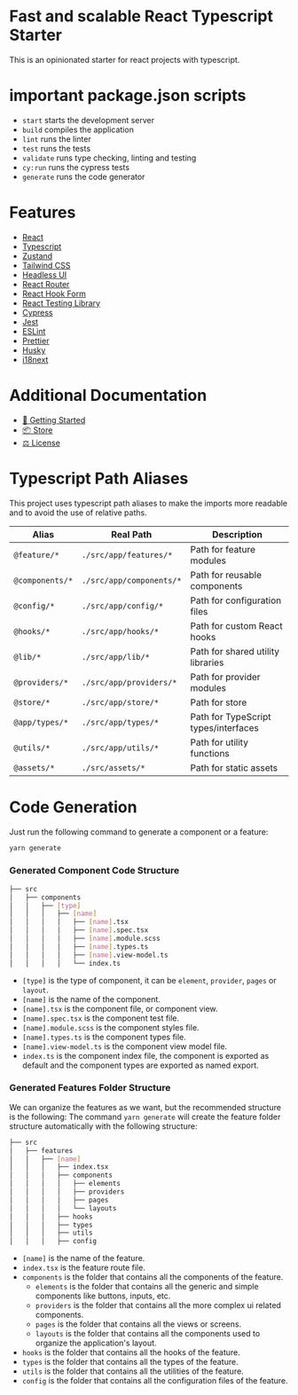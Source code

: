 # Fast and scalable React Typescript Starter
This is an opinionated starter for react projects with typescript.

# important package.json scripts
- `start` starts the development server
- `build` compiles the application
- `lint` runs the linter
- `test` runs the tests
- `validate` runs type checking, linting and testing
- `cy:run` runs the cypress tests
- `generate` runs the code generator

# Features
- [React](https://reactjs.org/)
- [Typescript](https://www.typescriptlang.org/)
- [Zustand](https://github.com/pmndrs/zustand)
- [Tailwind CSS](https://tailwindcss.com/)
- [Headless UI](https://headlessui.dev/)
- [React Router](https://reactrouter.com/)
- [React Hook Form](https://react-hook-form.com/)
- [React Testing Library](https://testing-library.com/docs/react-testing-library/intro/)
- [Cypress](https://www.cypress.io/)
- [Jest](https://jestjs.io/)
- [ESLint](https://eslint.org/)
- [Prettier](https://prettier.io/)
- [Husky](https://typicode.github.io/husky/#/)
- [i18next](https://www.i18next.com/)

# Additional Documentation
- [🚀 Getting Started](./docs/getting-started.md)
- [📦 Store](./docs/store.md)
- [⚖️ License](./LICENCE.md)

# Typescript Path Aliases
This project uses typescript path aliases to make the imports more readable and to avoid the use of relative paths.

| Alias                | Real Path                      | Description                            |
|----------------------|--------------------------------|----------------------------------------|
| `@feature/*`         | `./src/app/features/*`         | Path for feature modules               |
| `@components/*`      | `./src/app/components/*`      | Path for reusable components            |
| `@config/*`          | `./src/app/config/*`           | Path for configuration files           |
| `@hooks/*`           | `./src/app/hooks/*`            | Path for custom React hooks            |
| `@lib/*`             | `./src/app/lib/*`              | Path for shared utility libraries      |
| `@providers/*`       | `./src/app/providers/*`        | Path for provider modules              |
| `@store/*`           | `./src/app/store/*`            | Path for store                         |
| `@app/types/*`       | `./src/app/types/*`            | Path for TypeScript types/interfaces   |
| `@utils/*`           | `./src/app/utils/*`            | Path for utility functions             |
| `@assets/*`          | `./src/assets/*`               | Path for static assets                 |

# Code Generation
Just run the following command to generate a component or a feature:
```bash
yarn generate
```
### Generated Component Code Structure

```bash
├── src
│   ├── components
│   │   ├── [type]
│   │   │   ├── [name]
│   │   │   │   ├── [name].tsx
│   │   │   │   ├── [name].spec.tsx
│   │   │   │   ├── [name].module.scss
│   │   │   │   ├── [name].types.ts
│   │   │   │   ├── [name].view-model.ts
│   │   │   │   └── index.ts
```
- `[type]` is the type of component, it can be `element`, `provider`, `pages` or `layout`.
- `[name]` is the name of the component.
- `[name].tsx` is the component file, or component view.
- `[name].spec.tsx` is the component test file.
- `[name].module.scss` is the component styles file.
- `[name].types.ts` is the component types file.
- `[name].view-model.ts` is the component view model file.
- `index.ts` is the component index file, the component is exported as default and the component types are exported as named export.


### Generated Features Folder Structure
We can organize the features as we want, but the recommended structure is the following:
The command `yarn generate` will create the feature folder structure automatically with the following structure:

```bash
├── src
│   ├── features
│   │   ├── [name]
│   │   │   ├── index.tsx
│   │   │   ├── components
│   │   │   │   ├── elements
│   │   │   │   ├── providers
│   │   │   │   ├── pages
│   │   │   │   └── layouts
│   │   │   ├── hooks
│   │   │   ├── types
│   │   │   ├── utils
│   │   │   ├── config
```
- `[name]` is the name of the feature.
- `index.tsx` is the feature route file.
- `components` is the folder that contains all the components of the feature.
  - `elements` is the folder that contains all the generic and simple components like buttons, inputs, etc.
  - `providers` is the folder that contains all the more complex ui related components.
  - `pages` is the folder that contains all the views or screens.
  - `layouts` is the folder that contains all the components used to organize the application's layout.
- `hooks` is the folder that contains all the hooks of the feature.
- `types` is the folder that contains all the types of the feature.
- `utils` is the folder that contains all the utilities of the feature.
- `config` is the folder that contains all the configuration files of the feature.
